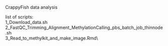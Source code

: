 CrappyFish data analysis<br/>

list of scripts:\
1_Download_data.sh\
2_FastQC_Trimming_Alignment_MethylationCalling_pbs_batch_job_thinnode.sh\
3_Read_to_methylkit_and_make_image.Rmd\

